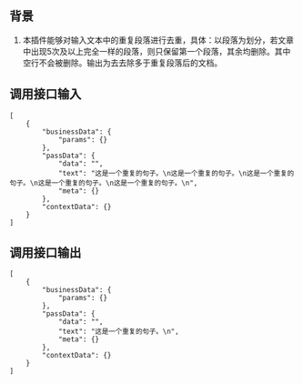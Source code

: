## 背景

1. 本插件能够对输入文本中的重复段落进行去重，具体：以段落为划分，若文章中出现5次及以上完全一样的段落，则只保留第一个段落，其余均删除。其中空行不会被删除。输出为去去除多于重复段落后的文档。



## 调用接口输入
```
[
	{
		"businessData": {
			"params": {}
		},
		"passData": {
			"data": "",
			"text": "这是一个重复的句子。\n这是一个重复的句子。\n这是一个重复的句子。\n这是一个重复的句子。\n这是一个重复的句子。\n",
			"meta": {}
		},
		"contextData": {}
	}
]
```


## 调用接口输出
```
[
	{
		"businessData": {
			"params": {}
		},
		"passData": {
			"data": "",
			"text": "这是一个重复的句子。\n",
			"meta": {}
		},
		"contextData": {}
	}
]
```
